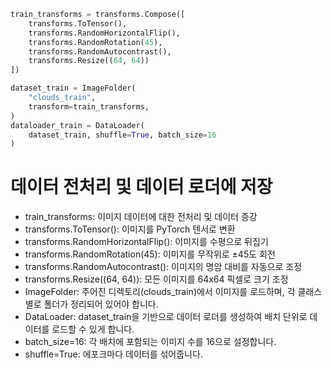 ```python
train_transforms = transforms.Compose([
    transforms.ToTensor(),
    transforms.RandomHorizontalFlip(),
    transforms.RandomRotation(45),
    transforms.RandomAutocontrast(),
    transforms.Resize((64, 64))
])

dataset_train = ImageFolder(
    "clouds_train",
    transform=train_transforms,
)
dataloader_train = DataLoader(
    dataset_train, shuffle=True, batch_size=16
)
```

# 데이터 전처리 및 데이터 로더에 저장
* train_transforms: 이미지 데이터에 대한 전처리 및 데이터 증강 <br>
* transforms.ToTensor(): 이미지를 PyTorch 텐서로 변환<br>
* transforms.RandomHorizontalFlip(): 이미지를 수평으로 뒤집기<br>
* transforms.RandomRotation(45): 이미지를 무작위로 ±45도 회전<br>
* transforms.RandomAutocontrast(): 이미지의 명암 대비를 자동으로 조정<br>
* transforms.Resize((64, 64)): 모든 이미지를 64x64 픽셀로 크기 조정<br>
* ImageFolder: 주어진 디렉토리(clouds_train)에서 이미지를 로드하며, 각 클래스별로 폴더가 정리되어 있어야 합니다.<br>
* DataLoader: dataset_train을 기반으로 데이터 로더를 생성하여 배치 단위로 데이터를 로드할 수 있게 합니다.<br>
* batch_size=16: 각 배치에 포함되는 이미지 수를 16으로 설정합니다.<br>
* shuffle=True: 에포크마다 데이터를 섞어줍니다.<br>


